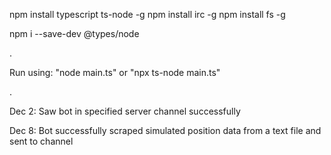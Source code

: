 npm install typescript ts-node -g
npm install irc -g
npm install fs -g

npm i --save-dev @types/node

.

Run using: "node main.ts" or "npx ts-node main.ts" 

.

Dec 2: Saw bot in specified server channel successfully

Dec 8: Bot successfully scraped simulated position data from a text file and sent to channel
